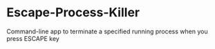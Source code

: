 # Escape-Process-Killer
Command-line app to terminate a specified running process when you press ESCAPE key
